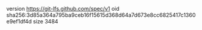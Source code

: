 version https://git-lfs.github.com/spec/v1
oid sha256:3d85a364a795ba9ceb16f15615d368d64a7d673e8cc6825417c1360e9ef1df4d
size 3484
